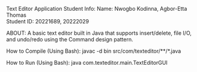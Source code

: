 Text Editor Application
 Student Info:
Name: Nwogbo Kodinna, Agbor-Etta Thomas  
Student ID: 20221689, 20222029

ABOUT:
A basic text editor built in Java that supports insert/delete, file I/O, and undo/redo using the Command design pattern.

How to Compile (Using Bash):
javac -d bin src/com/texteditor/**/*.java

How to Run (Using Bash):
java com.texteditor.main.TextEditorGUI
